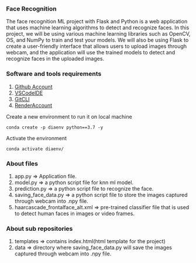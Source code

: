 ### Face Recognition

The face recognition ML project with Flask and Python is a web application that uses machine learning algorithms to detect and recognize faces.
In this project, we will be using various machine learning libraries such as OpenCV, OS, and NumPy to train and test your models. We will also be using Flask to create a user-friendly interface that allows users to upload images through webcam, and the application will use the trained models to detect and recognize faces in the uploaded images.

### Software and tools requirements 

1. [Github Account](https://github.com)
2. [VSCodeIDE](https://code.visualstudio.com/)
3. [GitCLI](https://git-scm.com/downloads)
4. [RenderAccount](https://render.com)

Create a new environment to run it on local machine

```
conda create -p diaenv python==3.7 -y
```
Activate the environment
```
conda activate diaenv/
```

### About files 

1. app.py => Application file.
2. model.py => a python script file for knn ml model.
3. prediction.py => a python script file to recognize the face.
4. saving_face_data.py => a python script file to store the images captured through webcam into .npy file.
5. haarcascade_frontalface_alt.xml =>  pre-trained classifier file that is used to detect human faces in images or video frames.

### About sub repositories

1. templates => contains index.html(html template for the project) 
2. data => directory where saving_face_data.py will save the images captured through webcam into .npy file.